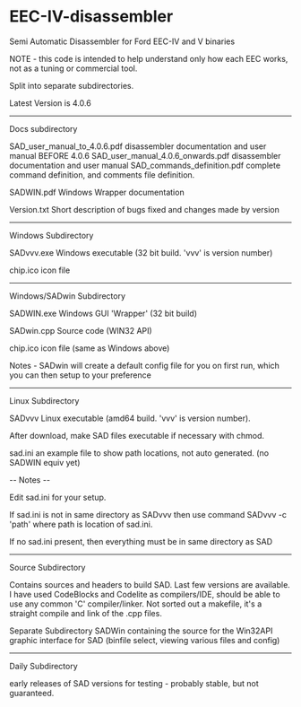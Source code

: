 # EEC-IV-disassembler 

Semi Automatic Disassembler for Ford EEC-IV and V binaries

NOTE - this code is intended to help understand only how each EEC works, not as a tuning or commercial tool.

Split into separate subdirectories.

Latest Version is 4.0.6

-------------------------------------------------

Docs subdirectory

SAD_user_manual_to_4.0.6.pdf		disassembler documentation and user manual BEFORE 4.0.6
SAD_user_manual_4.0.6_onwards.pdf	disassembler documentation and user manual
SAD_commands_definition.pdf		complete command definition, and comments file definition.


SADWIN.pdf	Windows Wrapper documentation

Version.txt	Short description of bugs fixed and changes made by version

-------------------------------------------------

Windows Subdirectory

SADvvv.exe   Windows executable      (32 bit build. 'vvv' is version number) 

chip.ico     icon file

---------------------------------------

Windows/SADwin Subdirectory

SADWIN.exe   Windows GUI 'Wrapper'   (32 bit build)

SADwin.cpp   Source code             (WIN32 API)

chip.ico     icon file               (same as Windows above)

Notes -  SADwin will create a default config file for you on first run,
         which you can then setup to your preference

---------------------------------------

Linux Subdirectory 

SADvvv     Linux executable         (amd64 build. 'vvv' is version number).

After download, make SAD files executable if necessary with chmod.

sad.ini    an example file to show path locations, not auto generated. (no SADWIN equiv yet)

-- Notes --

Edit sad.ini for your setup.

If sad.ini is not in same directory as SADvvv  then use command  SADvvv -c 'path'   where path is location of sad.ini.

If no sad.ini present, then everything must be in same directory as SAD

----------------------------------

Source Subdirectory

Contains sources and headers to build SAD.  Last few versions are available.
I have used CodeBlocks and Codelite as compilers/IDE, should be able to use any common 'C' compiler/linker.
Not sorted out a makefile, it's a straight compile and link of the .cpp files. 

Separate Subdirectory SADWin containing the source for the Win32API graphic interface for SAD (binfile select,
viewing various files and config)

----------------------------------

Daily Subdirectory
 

early releases of SAD versions for testing - probably stable, but not guaranteed.


